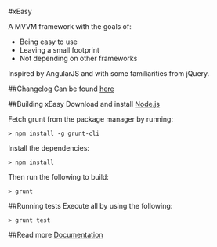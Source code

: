 #xEasy

A MVVM framework with the goals of:
* Being easy to use
* Leaving a small footprint
* Not depending on other frameworks

Inspired by AngularJS and with some familiarities from jQuery.

##Changelog
Can be found [here](https://github.com/cbird/xEasy/wiki/Changelog "Go to changelog")

##Building xEasy
Download and install [Node.js](http://nodejs.org/)

Fetch grunt from the package manager by running:
```
> npm install -g grunt-cli
```

Install the dependencies:
```
> npm install
```

Then run the following to build:
```
> grunt
```

##Running tests
Execute all by using the following:

```
> grunt test
```

##Read more
[Documentation](https://github.com/cbird/xEasy/wiki/Documentation "Go to documentation")
